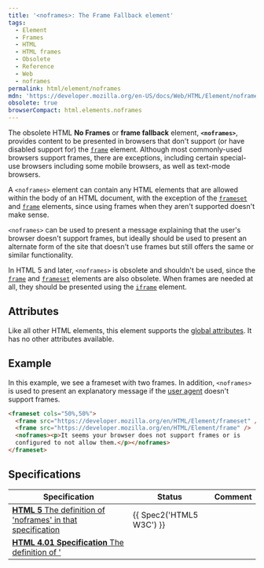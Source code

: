 ```yaml
---
title: '<noframes>: The Frame Fallback element'
tags:
  - Element
  - Frames
  - HTML
  - HTML frames
  - Obsolete
  - Reference
  - Web
  - noframes
permalink: html/element/noframes
mdn: 'https://developer.mozilla.org/en-US/docs/Web/HTML/Element/noframes'
obsolete: true
browserCompact: html.elements.noframes
---
```

The obsolete HTML **No Frames** or **frame fallback** element, **`<noframes>`**, provides content to be presented in browsers that don't support (or have disabled support for) the [`frame`](/html/element/frame/) element. Although most commonly-used browsers support frames, there are exceptions, including certain special-use browsers including some mobile browsers, as well as text-mode browsers.

A `<noframes>` element can contain any HTML elements that are allowed within the body of an HTML document, with the exception of the [`frameset`](/html/element/frameset/) and [`frame`](/html/element/frame/) elements, since using frames when they aren't supported doesn't make sense.

`<noframes>` can be used to present a message explaining that the user's browser doesn't support frames, but ideally should be used to present an alternate form of the site that doesn't use frames but still offers the same or similar functionality.

In HTML 5 and later, `<noframes>` is obsolete and shouldn't be used, since the [`frame`](/html/element/frame/) and [`frameset`](/html/element/frameset/) elements are also obsolete. When frames are needed at all, they should be presented using the [`iframe`](/html/element/iframe/) element.

## Attributes

Like all other HTML elements, this element supports the [global attributes](/en-US/HTML/Global_attributes "HTML/Global attributes"). It has no other attributes available.

## Example

In this example, we see a frameset with two frames. In addition, `<noframes>` is used to present an explanatory message if the [user agent](/glossary/user_agent/) doesn't support frames.

```html
<frameset cols="50%,50%">
  <frame src="https://developer.mozilla.org/en/HTML/Element/frameset" />
  <frame src="https://developer.mozilla.org/en/HTML/Element/frame" />
  <noframes><p>It seems your browser does not support frames or is
  configured to not allow them.</p></noframes>
</frameset>
```

## Specifications

| Specification | Status | Comment |
| --- | --- | --- |
| [**HTML 5** The definition of 'noframes' in that specification](https://www.w3.org/TR/html52/#noframes) | {{ Spec2('HTML5 W3C') }} |   |
| [**HTML 4.01 Specification** The definition of '<noframes>' in that specification](https://www.w3.org/TR/html401/frames.html#edef-NOFRAMES) | {{ Spec2('HTML4.01') }} |   |

## Browser compatibility

The compatibility table in this page is generated from structured data. If you'd like to contribute to the data, please check out [https://github.com/mdn/browser-compat-data](https://github.com/mdn/browser-compat-data) and send us a pull request.

{{ Compat("html.elements.noframes") }}

## See also

-   [`frameset`](/html/element/frameset/)
-   [`frame`](/html/element/frame/)

{{ HTMLRef }}